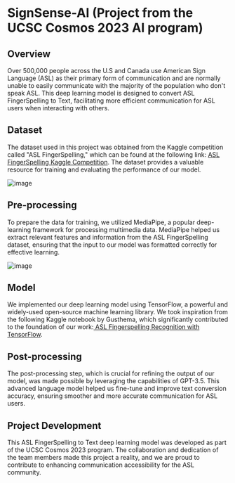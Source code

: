 # SignSense-AI (Project from the UCSC Cosmos 2023 AI program)
## **Overview**
Over 500,000 people across the U.S and Canada use American Sign Language (ASL) as their primary form of communication and are normally unable to easily communicate with the majority of the population who don't speak ASL. This deep learning model is designed to convert ASL FingerSpelling to Text, facilitating more efficient communication for ASL users when interacting with others.

## **Dataset**
The dataset used in this project was obtained from the Kaggle competition called "ASL FingerSpelling," which can be found at the following link: [ASL FingerSpelling Kaggle Competition]([URL](https://www.kaggle.com/competitions/asl-fingerspelling/data)). The dataset provides a valuable resource for training and evaluating the performance of our model.

![image](https://github.com/25eliu/SignSense-AI/assets/45324290/a1092d98-0775-4cd5-a3b2-c7bc6c932817)

## **Pre-processing**
To prepare the data for training, we utilized MediaPipe, a popular deep-learning framework for processing multimedia data. MediaPipe helped us extract relevant features and information from the ASL FingerSpelling dataset, ensuring that the input to our model was formatted correctly for effective learning.

![image](https://github.com/25eliu/SignSense-AI/assets/45324290/d9258153-d4d2-4db7-8d7e-295381e71c08)

## **Model**
We implemented our deep learning model using TensorFlow, a powerful and widely-used open-source machine learning library. We took inspiration from the following Kaggle notebook by Gusthema, which significantly contributed to the foundation of our work:[ ASL Fingerspelling Recognition with TensorFlow]([URL](https://www.kaggle.com/code/gusthema/asl-fingerspelling-recognition-w-tensorflow)).

## **Post-processing**
The post-processing step, which is crucial for refining the output of our model, was made possible by leveraging the capabilities of GPT-3.5. This advanced language model helped us fine-tune and improve text conversion accuracy, ensuring smoother and more accurate communication for ASL users.

## **Project Development**
This ASL FingerSpelling to Text deep learning model was developed as part of the UCSC Cosmos 2023 program. The collaboration and dedication of the team members made this project a reality, and we are proud to contribute to enhancing communication accessibility for the ASL community.

